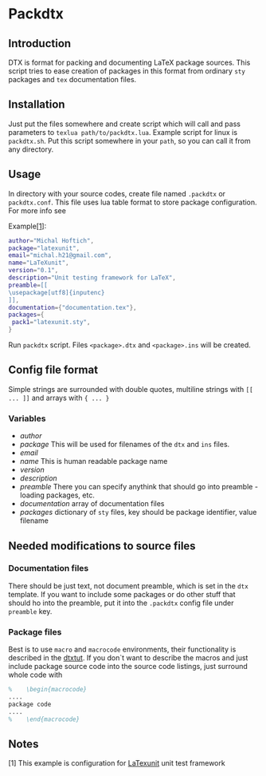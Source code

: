 # Packdtx 
## Introduction

DTX is format for packing and documenting LaTeX package sources. This script tries to ease creation of 
packages in this format from ordinary `sty` packages and `tex` documentation files.  

## Installation

Just put the files somewhere and create script which will call and pass parameters to `texlua path/to/packdtx.lua`. Example script for linux is `packdtx.sh`. Put this script somewhere in your `path`, so you can call it from any directory.

## Usage

In directory with your source codes, create file named `.packdtx` or `packdtx.conf`. This file uses lua table format to store package configuration. For more info see

Example[[1]](#fn1):

```lua
author="Michal Hoftich",
package="latexunit",
email="michal.h21@gmail.com",
name="LaTeXunit",
version="0.1",
description="Unit testing framework for LaTeX",
preamble=[[
\usepackage[utf8]{inputenc}
]],
documentation={"documentation.tex"},
packages={
 pack1="latexunit.sty",
}
``` 

Run `packdtx` script. Files `<package>.dtx` and `<package>.ins` will be created.

## Config file format

Simple strings are surrounded with double quotes, multiline strings with `[[ ... ]]` and arrays with `{ ... }`

### Variables
- *author*
- *package*
    This will be used for filenames of the `dtx` and `ins` files.
- *email*
- *name*
    This is human readable package name
- *version*
- *description*
- *preamble*
    There you can specify anythink that should go into preamble - loading packages, etc.
- *documentation* array of documentation files
- *packages* dictionary of `sty` files, key should be package identifier, value filename

## Needed modifications to source files

### Documentation files

There should be just text, not document preamble, which is set in the `dtx` template. If you want to include some packages or do other stuff that should ho into the preamble, put it into the `.packdtx` config file under `preamble` key.

### Package files

Best is to use `macro` and `macrocode` environments, their functionality is described in the [dtxtut](http://www.tex.ac.uk/tex-archive/info/dtxtut/dtxtut.pdf). If you don`t want to describe the macros and just include package source code into the source code listings, just surround whole code with

```tex
%    \begin{macrocode}
....
package code
....
%    \end{macrocode}
```

## Notes
<span id="fn1">[1]</span>
This example is configuration for [LaTexunit](https://github.com/michal-h21/latexunit) unit test framework

